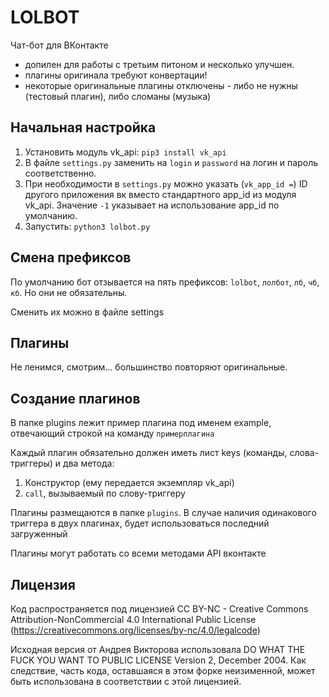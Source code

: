 LOLBOT
========

Чат-бот для ВКонтакте

 - допилен для работы с третьим питоном и несколько улучшен.
 - плагины оригинала требуют конвертации!
 - некоторые оригинальные плагины отключены - либо не нужны (тестовый плагин), либо сломаны (музыка) 

 
## Начальная настройка

1. Установить модуль vk_api: `pip3 install vk_api`
2. В файле `settings.py` заменить на `login` и `password` на логин и пароль соответственно. 
3. При необходимости в `settings.py` можно указать (`vk_app_id =`) ID другого приложения вк вместо стандартного app_id из модуля vk_api. 
Значение `-1` указывает на использование app_id по умолчанию.
4. Запустить: `python3 lolbot.py`

## Смена префиксов

По умолчанию бот отзывается на пять префиксов: `lolbot`, `лолбот`, `лб`, `чб`, `кб`. Но они не обязательны.

Сменить их можно в файле settings

## Плагины

Не ленимся, смотрим... большинство повторяют оригинальные.

## Создание плагинов

В папке plugins лежит пример плагина под именем example, отвечающий строкой на команду `примерплагина`

Каждый плагин обязательно должен иметь лист keys (команды, слова-триггеры) и два метода:

1. Конструктор (ему передается экземпляр vk_api)
2. `call`, вызываемый по слову-триггеру

Плагины размещаются в папке `plugins`. В случае наличия одинакового триггера в двух плагинах, будет использоваться последний загруженный

Плагины могут работать со всеми методами API вконтакте

## Лицензия

Код распространяется под лицензией CC BY-NC - Creative Commons Attribution-NonCommercial 4.0 International Public License (https://creativecommons.org/licenses/by-nc/4.0/legalcode)

Исходная версия от Андрея Викторова использовала DO WHAT THE FUCK YOU WANT TO PUBLIC LICENSE Version 2, December 2004. Как следствие, часть кода, оставшаяся в этом форке неизименной, может быть использована в соответствии с этой лицензией.
